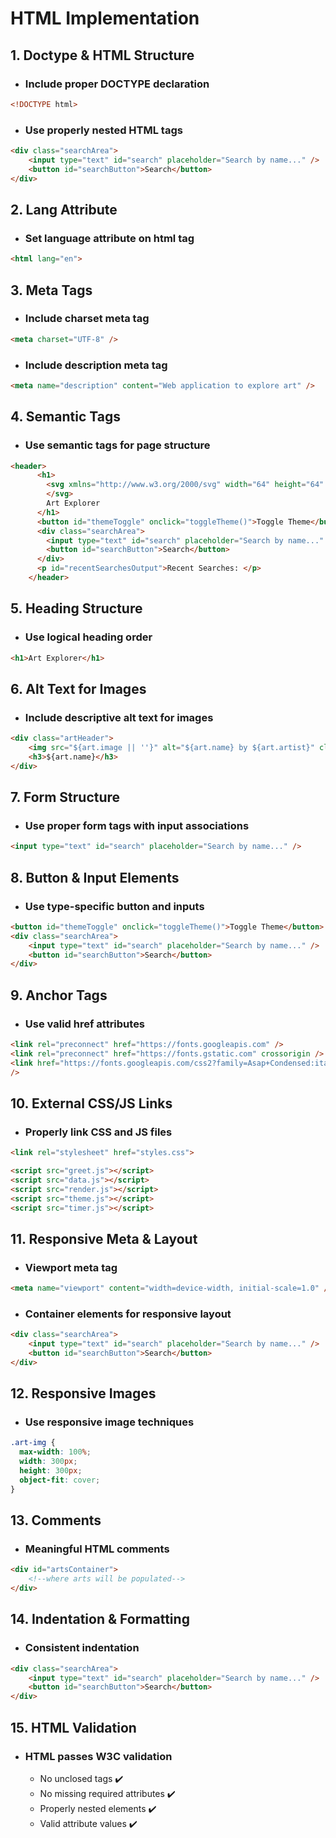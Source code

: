 # HTML Implementation
## 1. Doctype & HTML Structure
- ### Include proper DOCTYPE declaration
```HTML
<!DOCTYPE html>
```
- ### Use properly nested HTML tags
```HTML
<div class="searchArea">
    <input type="text" id="search" placeholder="Search by name..." />
    <button id="searchButton">Search</button>
</div>
```
## 2. Lang Attribute
- ### Set language attribute on html tag
```HTML
<html lang="en">
```
## 3. Meta Tags
- ### Include charset meta tag
```HTML
<meta charset="UTF-8" />
```
- ### Include description meta tag
```HTML
<meta name="description" content="Web application to explore art" />
```
## 4. Semantic Tags
- ### Use semantic tags for page structure
```HTML
<header>
      <h1>
        <svg xmlns="http://www.w3.org/2000/svg" width="64" height="64" fill="currentColor" class="bi bi-palette" viewBox="0 0 16 16">
        </svg>
        Art Explorer
      </h1>
      <button id="themeToggle" onclick="toggleTheme()">Toggle Theme</button>
      <div class="searchArea">
        <input type="text" id="search" placeholder="Search by name..." />
        <button id="searchButton">Search</button>
      </div>
      <p id="recentSearchesOutput">Recent Searches: </p>
    </header>
```
## 5. Heading Structure
- ### Use logical heading order
```HTML
<h1>Art Explorer</h1>
```
## 6. Alt Text for Images
- ### Include descriptive alt text for images
```HTML
<div class="artHeader">
    <img src="${art.image || ''}" alt="${art.name} by ${art.artist}" class="art-img">
    <h3>${art.name}</h3> 
</div>
```
## 7. Form Structure
- ### Use proper form tags with input associations
```HTML
<input type="text" id="search" placeholder="Search by name..." />
```
## 8. Button & Input Elements
- ### Use type-specific button and inputs
```HTML
<button id="themeToggle" onclick="toggleTheme()">Toggle Theme</button>
<div class="searchArea">
    <input type="text" id="search" placeholder="Search by name..." />
    <button id="searchButton">Search</button>
</div>
```
## 9. Anchor Tags
- ### Use valid href attributes
```HTML
<link rel="preconnect" href="https://fonts.googleapis.com" />
<link rel="preconnect" href="https://fonts.gstatic.com" crossorigin />
<link href="https://fonts.googleapis.com/css2?family=Asap+Condensed:ital,wght@0,200;0,300;0,400;0,500;0,600;0,700;0,800;0,900;1,200;1,300;1,400;1,500;1,600;1,700;1,800;1,900&family=Inter:ital,opsz,wght@0,14..32,100..900;1,14..32,100..900&display=swap" rel="stylesheet"
/>
```
## 10. External CSS/JS Links
- ### Properly link CSS and JS files
```HTML
<link rel="stylesheet" href="styles.css">

<script src="greet.js"></script>
<script src="data.js"></script>
<script src="render.js"></script>
<script src="theme.js"></script>
<script src="timer.js"></script>
```
## 11. Responsive Meta & Layout
- ### Viewport meta tag
```HTML
<meta name="viewport" content="width=device-width, initial-scale=1.0" />
```
- ### Container elements for responsive layout
```HTML
<div class="searchArea">
    <input type="text" id="search" placeholder="Search by name..." />
    <button id="searchButton">Search</button>
</div>
```
## 12. Responsive Images
- ### Use responsive image techniques
```CSS
.art-img {
  max-width: 100%;
  width: 300px;
  height: 300px;
  object-fit: cover;
}
```
## 13. Comments
- ### Meaningful HTML comments
```HTML
<div id="artsContainer">
    <!--where arts will be populated-->
</div>
```
## 14. Indentation & Formatting
- ### Consistent indentation
```HTML
<div class="searchArea">
    <input type="text" id="search" placeholder="Search by name..." />
    <button id="searchButton">Search</button>
</div>
```
## 15. HTML Validation
- ### HTML passes W3C validation
    - No unclosed tags ✔️
    - No missing required attributes ✔️
    - Properly nested elements ✔️
    - Valid attribute values ✔️
